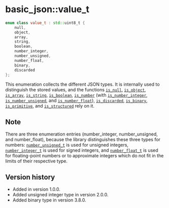 # basic_json::value_t

```cpp
enum class value_t : std::uint8_t {
    null,
    object,
    array,
    string,
    boolean,
    number_integer,
    number_unsigned,
    number_float,
    binary,
    discarded
};
```

This enumeration collects the different JSON types. It is internally used to
distinguish the stored values, and the functions [`is_null`](is_null.md),
[`is_object`](is_object.md), [`is_array`](is_array.md),
[`is_string`](is_string.md), [`is_boolean`](is_boolean.md),
[`is_number`](is_number.md) (with [`is_number_integer`](is_number_integer.md),
[`is_number_unsigned`](is_number_unsigned.md), and [`is_number_float`](is_number_float.md)),
[`is_discarded`](is_discarded.md), [`is_binary`](is_binary.md), [`is_primitive`](is_primitive.md), and
[`is_structured`](is_structured.md) rely on it.

## Note

There are three enumeration entries (number_integer, number_unsigned, and
number_float), because the library distinguishes these three types for numbers:
[`number_unsigned_t`](number_unsigned_t.md) is used for unsigned integers,
[`number_integer_t`](number_integer_t.md) is used for signed integers, and
[`number_float_t`](number_float_t.md) is used for floating-point numbers or to
approximate integers which do not fit in the limits of their respective type.

## Version history

- Added in version 1.0.0.
- Added unsigned integer type in version 2.0.0.
- Added binary type in version 3.8.0.
